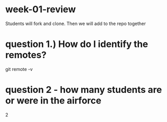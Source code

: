 # week-01-review
Students will fork and clone. Then we will add to the repo together

# question 1.) How do I identify the remotes?
git remote -v

# question 2 - how many students are or were in the airforce
2